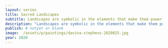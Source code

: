 ```yaml
---
layout: series
title: Sacred Landscapes
subtitle: Landscapes are symbolic in the elements that make them powerful, mountains and rivers, sky and stars, oceans and lakes, majestic trees and jungles deserts and plateaus function on so many levels simultaneously.
description: "Landscapes are symbolic in the elements that make them powerful, mountains and rivers, sky and stars, oceans and lakes, majestic trees and jungles deserts and plateaus function on so many levels simultaneously."
publish: # notyet or blank
image:  /assets/p/paintings/davina-stephens-2020025.jpg
year: 2020
---
```

